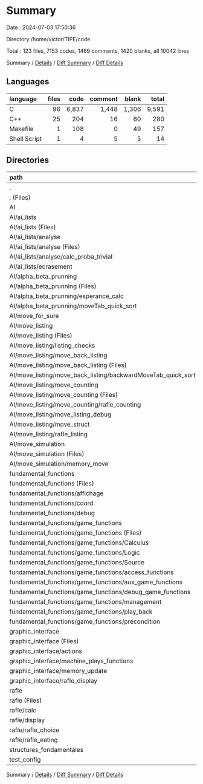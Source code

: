 # Summary

Date : 2024-07-03 17:50:36

Directory /home/victor/TIPE/code

Total : 123 files,  7153 codes, 1469 comments, 1420 blanks, all 10042 lines

Summary / [Details](details.md) / [Diff Summary](diff.md) / [Diff Details](diff-details.md)

## Languages
| language | files | code | comment | blank | total |
| :--- | ---: | ---: | ---: | ---: | ---: |
| C | 96 | 6,837 | 1,448 | 1,306 | 9,591 |
| C++ | 25 | 204 | 16 | 60 | 280 |
| Makefile | 1 | 108 | 0 | 49 | 157 |
| Shell Script | 1 | 4 | 5 | 5 | 14 |

## Directories
| path | files | code | comment | blank | total |
| :--- | ---: | ---: | ---: | ---: | ---: |
| . | 123 | 7,153 | 1,469 | 1,420 | 10,042 |
| . (Files) | 4 | 161 | 19 | 71 | 251 |
| AI | 44 | 2,282 | 246 | 393 | 2,921 |
| AI/ai_lists | 7 | 155 | 51 | 27 | 233 |
| AI/ai_lists (Files) | 1 | 9 | 3 | 2 | 14 |
| AI/ai_lists/analyse | 4 | 122 | 39 | 18 | 179 |
| AI/ai_lists/analyse (Files) | 2 | 86 | 37 | 10 | 133 |
| AI/ai_lists/analyse/calc_proba_trivial | 2 | 36 | 2 | 8 | 46 |
| AI/ai_lists/ecrasement | 2 | 24 | 9 | 7 | 40 |
| AI/alpha_beta_prunning | 7 | 301 | 58 | 49 | 408 |
| AI/alpha_beta_prunning (Files) | 3 | 163 | 26 | 21 | 210 |
| AI/alpha_beta_prunning/esperance_calc | 2 | 61 | 9 | 12 | 82 |
| AI/alpha_beta_prunning/moveTab_quick_sort | 2 | 77 | 23 | 16 | 116 |
| AI/move_for_sure | 2 | 46 | 3 | 14 | 63 |
| AI/move_listing | 20 | 1,159 | 93 | 181 | 1,433 |
| AI/move_listing (Files) | 4 | 455 | 37 | 57 | 549 |
| AI/move_listing/listing_checks | 2 | 20 | 0 | 5 | 25 |
| AI/move_listing/move_back_listing | 4 | 134 | 21 | 25 | 180 |
| AI/move_listing/move_back_listing (Files) | 2 | 62 | 0 | 7 | 69 |
| AI/move_listing/move_back_listing/backwardMoveTab_quick_sort | 2 | 72 | 21 | 18 | 111 |
| AI/move_listing/move_counting | 4 | 256 | 18 | 39 | 313 |
| AI/move_listing/move_counting (Files) | 2 | 175 | 6 | 20 | 201 |
| AI/move_listing/move_counting/rafle_counting | 2 | 81 | 12 | 19 | 112 |
| AI/move_listing/move_listing_debug | 2 | 133 | 1 | 23 | 157 |
| AI/move_listing/move_struct | 2 | 98 | 14 | 21 | 133 |
| AI/move_listing/rafle_listing | 2 | 63 | 2 | 11 | 76 |
| AI/move_simulation | 8 | 621 | 41 | 122 | 784 |
| AI/move_simulation (Files) | 6 | 569 | 40 | 114 | 723 |
| AI/move_simulation/memory_move | 2 | 52 | 1 | 8 | 61 |
| fundamental_functions | 28 | 2,697 | 678 | 502 | 3,877 |
| fundamental_functions (Files) | 1 | 3 | 0 | 0 | 3 |
| fundamental_functions/affichage | 2 | 304 | 130 | 57 | 491 |
| fundamental_functions/coord | 4 | 415 | 37 | 88 | 540 |
| fundamental_functions/debug | 2 | 84 | 5 | 15 | 104 |
| fundamental_functions/game_functions | 19 | 1,891 | 506 | 342 | 2,739 |
| fundamental_functions/game_functions (Files) | 2 | 278 | 211 | 74 | 563 |
| fundamental_functions/game_functions/Calculus | 2 | 57 | 27 | 16 | 100 |
| fundamental_functions/game_functions/Logic | 2 | 178 | 30 | 28 | 236 |
| fundamental_functions/game_functions/Source | 1 | 46 | 28 | 16 | 90 |
| fundamental_functions/game_functions/access_functions | 2 | 200 | 13 | 30 | 243 |
| fundamental_functions/game_functions/aux_game_functions | 2 | 443 | 121 | 70 | 634 |
| fundamental_functions/game_functions/debug_game_functions | 2 | 246 | 29 | 22 | 297 |
| fundamental_functions/game_functions/management | 2 | 104 | 23 | 13 | 140 |
| fundamental_functions/game_functions/play_back | 2 | 284 | 20 | 60 | 364 |
| fundamental_functions/game_functions/precondition | 2 | 55 | 4 | 13 | 72 |
| graphic_interface | 17 | 848 | 319 | 181 | 1,348 |
| graphic_interface (Files) | 1 | 4 | 0 | 0 | 4 |
| graphic_interface/actions | 4 | 426 | 145 | 73 | 644 |
| graphic_interface/machine_plays_functions | 4 | 185 | 86 | 53 | 324 |
| graphic_interface/memory_update | 4 | 185 | 88 | 48 | 321 |
| graphic_interface/rafle_display | 4 | 48 | 0 | 7 | 55 |
| rafle | 19 | 572 | 68 | 102 | 742 |
| rafle (Files) | 3 | 30 | 0 | 6 | 36 |
| rafle/calc | 6 | 238 | 49 | 56 | 343 |
| rafle/display | 4 | 107 | 4 | 10 | 121 |
| rafle/rafle_choice | 4 | 116 | 14 | 22 | 152 |
| rafle/rafle_eating | 2 | 81 | 1 | 8 | 90 |
| structures_fondamentales | 9 | 262 | 67 | 90 | 419 |
| test_config | 2 | 331 | 72 | 81 | 484 |

Summary / [Details](details.md) / [Diff Summary](diff.md) / [Diff Details](diff-details.md)